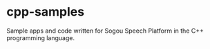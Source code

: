 # cpp-samples
Sample apps and code written for Sogou Speech Platform in the C++ programming language. 
